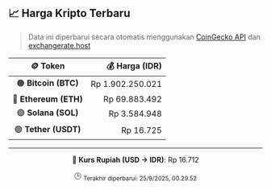 

<!-- HARGA_KRIPTO -->
## 📈 Harga Kripto Terbaru

> Data ini diperbarui secara otomatis menggunakan [CoinGecko API](https://www.coingecko.com/) dan [exchangerate.host](https://exchangerate.host/)

<div align="center">

| 🪙 Token | 💰 Harga (IDR) |
|:------:|---------------:|
| 🟠 **Bitcoin (BTC)**   | Rp 1.902.250.021 |
| 🔵 **Ethereum (ETH)**  | Rp 69.883.492 |
| 🟣 **Solana (SOL)**    | Rp 3.584.948 |
| 🟢 **Tether (USDT)**   | Rp 16.725 |

---

💱 **Kurs Rupiah (USD → IDR)**: Rp 16.712

🕒 <sub>Terakhir diperbarui: 25/9/2025, 00.29.52</sub>

</div>
<!-- /HARGA_KRIPTO -->